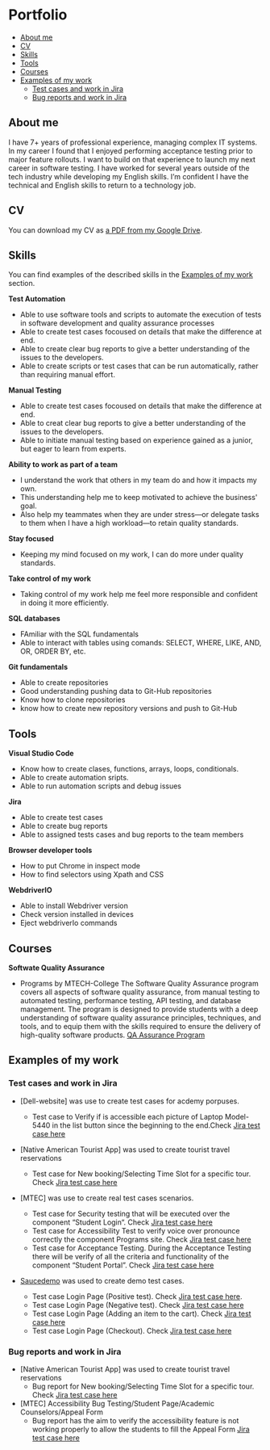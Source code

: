 # Portfolio
- [About me](#about-me)
- [CV](#cv)
- [Skills](#skills)
- [Tools](#tools)
- [Courses](#courses)
- [Examples of my work](#examples-of-my-work)
  * [Test cases and work in Jira](#test-cases-and-work-in-Jira)
  * [Bug reports and work in Jira](#bug-reports-and-work-in-jira)
 

## About me

I have 7+ years of professional experience, managing complex IT systems.  In my career I found that I enjoyed performing acceptance testing prior to major feature rollouts.  I want to build on that experience to launch my next career in software testing.  I have worked for several years outside of the tech industry while developing my English skills.  I’m confident I have the technical and English skills to return to a technology job.

## CV
You can download my CV as [a PDF from my Google Drive](https://drive.google.com/file/d/1akAxbrihQDBCyXYXvboP47TloNphJzPU/view?usp=drive_link).

## Skills

You can find examples of the described skills in the [Examples of my work](#examples-of-my-work) section.

__Test Automation__

  * Able to use software tools and scripts to automate the execution of tests in software development and quality assurance processes
  * Able to create test cases focoused on details that make the difference at end.
  * Able to create clear bug reports to give a better understanding of the issues to the developers.
  * Able to create scripts or test cases that can be run automatically, rather than requiring manual effort.
 

__Manual Testing__

  * Able to create test cases focoused on details that make the difference at end.
  * Able to creat clear bug reports to give a better understanding of the issues to the developers.
  * Able to initiate manual testing based on experience gained as a junior, but eager to learn from experts.

__Ability to work as part of a team__
  
  * I understand the work that others in my team do and how it impacts my own. 
  * This understanding help me to keep motivated to achieve the business' goal. 
  * Also help my teammates when they are under stress—or delegate tasks to them when I have a high workload—to retain quality standards.

__Stay focused__

  * Keeping my mind focused on my work, I can do more under quality standards.

__Take control of my work__

  * Taking control of my work help me feel more responsible and confident in doing it more efficiently.

__SQL databases__

  * FAmiliar with the SQL fundamentals
  * Able to interact with tables using comands: SELECT, WHERE, LIKE, AND, OR, ORDER BY, etc.
  
__Git fundamentals__
  * Able to create repositories
  * Good understanding pushing data to Git-Hub repositories
  * Know how to clone repositories
  * know how to create new repository versions and push to Git-Hub
  

## Tools

__Visual Studio Code__

  * Know how to create clases, functions, arrays, loops, conditionals.
  * Able to create automation sripts.
  * Able to run automation scripts and debug issues

__Jira__

  * Able to create test cases
  * Able to create bug reports
  * Able to assigned tests cases and bug reports to the team members

__Browser developer tools__

  * How to put Chrome in inspect mode
  * How to find selectors using Xpath and CSS

__WebdriverIO__

  * Able to install Webdriver version
  * Check version installed in devices
  * Eject webdriverIo commands


## Courses


__Softwate Quality Assurance__

* Programs by MTECH-College 
The Software Quality Assurance program covers all aspects of software quality assurance, from manual testing to automated testing, performance testing, API testing, and database management. The program is designed to provide students with a deep understanding of software quality assurance principles, techniques, and tools, and to equip them with the skills required to ensure the delivery of high-quality software products.
[QA Assurance Program](https://mtec.edu/programs/software-quality-assurance)


## Examples of my work

### Test cases and work in Jira

- [Dell-website] was use to create test cases for acdemy porpuses. 
  * Test case to Verify if is accessible each picture of Laptop Model-5440 in the list button since the beginning to the end.Check [Jira test case here](https://mtechqa.atlassian.net/browse/MTQA-457)

- [Native American Tourist App] was used to create tourist travel reservations
  * Test case for New booking/Selecting Time Slot for a specific tour. Check [Jira test case here](https://mtechqa.atlassian.net/browse/MTQA-412)
 
- [MTEC] was use to create real test cases scenarios.
  * Test case for Security testing that will be executed over the component “Student Login“. Check [Jira test case here](https://mtechqa.atlassian.net/browse/MTQA-354)
  * Test case for Accessibility Test to verify voice over pronounce correctly the component Programs site. Check [Jira test case here](https://mtechqa.atlassian.net/browse/MTQA-353)
  * Test case for Acceptance Testing. During the Acceptance Testing there will be verify of all the criteria and functionality of the component “Student Portal”. Check [Jira test case here](https://mtechqa.atlassian.net/browse/MTQA-352)

- [Saucedemo](https://www.saucedemo.com/) was used to create demo test cases.
  * Test case Login Page (Positive test). Check [Jira test case here](https://mtechqa.atlassian.net/browse/MTQA-442).
  * Test case Login Page (Negative test). Check [Jira test case here](https://mtechqa.atlassian.net/browse/MTQA-443)
  * Test case Login Page (Adding an item to the cart). Check [Jira test case here](https://mtechqa.atlassian.net/browse/MTQA-444)
  * Test case Login Page (Checkout). Check [Jira test case here](https://mtechqa.atlassian.net/browse/MTQA-445)


### Bug reports and work in Jira

- [Native American Tourist App] was used to create tourist travel reservations
  * Bug report for New booking/Selecting Time Slot for a specific tour. Check [Jira test case here](https://mtechqa.atlassian.net/browse/MTQA-412)
- [MTEC] Accessibility Bug Testing/Student Page/Academic Counselors/Appeal Form
  * Bug report has the aim to verify the accessibility feature is not working properly to allow the students to fill the Appeal Form
    [Jira test case here](https://mtechqa.atlassian.net/browse/MTQA-321)


